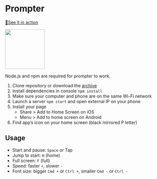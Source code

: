 # Prompter

[🔗See it in action](https://pepelsbey.github.io/prompter/)

<img src="images/icon.png" width="128" height="128" alt="">

Node.js and npm are required for prompter to work.

1. Clone repository or download the [archive](https://github.com/pepelsbey/prompter/archive/master.zip)
2. Install dependencies in console `npm install`
3. Make sure your computer and phone are on the same Wi-Fi network
4. Launch a server `npm start` and open external IP on your phone
5. Install your page
    - Share > Add to Home Screen on iOS
    - Menu > Add to home screen on Android
6. Find app’s icon on your home screen (black mirrored P letter)

## Usage

- Start and pause: `Space` or Tap
- Jump to start: `H` (home)
- Full screen: `F` (full)
- Speed: faster `+`, slower `-`
- Font size: bigger `Cmd +` or `Ctrl +`, smaller `Cmd -` or `Ctrl -`
